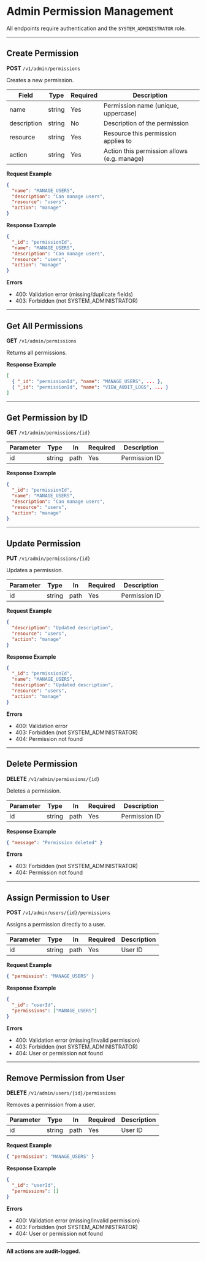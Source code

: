# Admin Permission Management

All endpoints require authentication and the `SYSTEM_ADMINISTRATOR` role.

---

## Create Permission
**POST** `/v1/admin/permissions`

Creates a new permission.

| Field        | Type     | Required | Description                                 |
|--------------|----------|----------|---------------------------------------------|
| name         | string   | Yes      | Permission name (unique, uppercase)         |
| description  | string   | No       | Description of the permission               |
| resource     | string   | Yes      | Resource this permission applies to         |
| action       | string   | Yes      | Action this permission allows (e.g. manage) |

**Request Example**
```json
{
  "name": "MANAGE_USERS",
  "description": "Can manage users",
  "resource": "users",
  "action": "manage"
}
```

**Response Example**
```json
{
  "_id": "permissionId",
  "name": "MANAGE_USERS",
  "description": "Can manage users",
  "resource": "users",
  "action": "manage"
}
```

**Errors**
- 400: Validation error (missing/duplicate fields)
- 403: Forbidden (not SYSTEM_ADMINISTRATOR)

---

## Get All Permissions
**GET** `/v1/admin/permissions`

Returns all permissions.

**Response Example**
```json
[
  { "_id": "permissionId", "name": "MANAGE_USERS", ... },
  { "_id": "permissionId", "name": "VIEW_AUDIT_LOGS", ... }
]
```

---

## Get Permission by ID
**GET** `/v1/admin/permissions/{id}`

| Parameter | Type   | In   | Required | Description     |
|-----------|--------|------|----------|-----------------|
| id        | string | path | Yes      | Permission ID   |

**Response Example**
```json
{
  "_id": "permissionId",
  "name": "MANAGE_USERS",
  "description": "Can manage users",
  "resource": "users",
  "action": "manage"
}
```

---

## Update Permission
**PUT** `/v1/admin/permissions/{id}`

Updates a permission.

| Parameter | Type   | In   | Required | Description     |
|-----------|--------|------|----------|-----------------|
| id        | string | path | Yes      | Permission ID   |

**Request Example**
```json
{
  "description": "Updated description",
  "resource": "users",
  "action": "manage"
}
```

**Response Example**
```json
{
  "_id": "permissionId",
  "name": "MANAGE_USERS",
  "description": "Updated description",
  "resource": "users",
  "action": "manage"
}
```

**Errors**
- 400: Validation error
- 403: Forbidden (not SYSTEM_ADMINISTRATOR)
- 404: Permission not found

---

## Delete Permission
**DELETE** `/v1/admin/permissions/{id}`

Deletes a permission.

| Parameter | Type   | In   | Required | Description     |
|-----------|--------|------|----------|-----------------|
| id        | string | path | Yes      | Permission ID   |

**Response Example**
```json
{ "message": "Permission deleted" }
```

**Errors**
- 403: Forbidden (not SYSTEM_ADMINISTRATOR)
- 404: Permission not found

---

## Assign Permission to User
**POST** `/v1/admin/users/{id}/permissions`

Assigns a permission directly to a user.

| Parameter | Type   | In   | Required | Description   |
|-----------|--------|------|----------|---------------|
| id        | string | path | Yes      | User ID       |

**Request Example**
```json
{ "permission": "MANAGE_USERS" }
```

**Response Example**
```json
{
  "_id": "userId",
  "permissions": ["MANAGE_USERS"]
}
```

**Errors**
- 400: Validation error (missing/invalid permission)
- 403: Forbidden (not SYSTEM_ADMINISTRATOR)
- 404: User or permission not found

---

## Remove Permission from User
**DELETE** `/v1/admin/users/{id}/permissions`

Removes a permission from a user.

| Parameter | Type   | In   | Required | Description   |
|-----------|--------|------|----------|---------------|
| id        | string | path | Yes      | User ID       |

**Request Example**
```json
{ "permission": "MANAGE_USERS" }
```

**Response Example**
```json
{
  "_id": "userId",
  "permissions": []
}
```

**Errors**
- 400: Validation error (missing/invalid permission)
- 403: Forbidden (not SYSTEM_ADMINISTRATOR)
- 404: User or permission not found

---
**All actions are audit-logged.** 